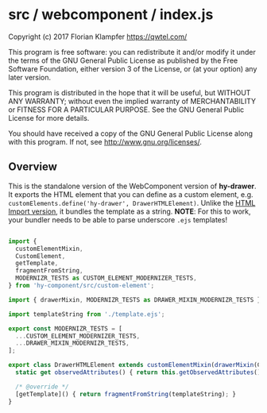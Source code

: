 # src / webcomponent / index.js
Copyright (c) 2017 Florian Klampfer <https://qwtel.com/>

This program is free software: you can redistribute it and/or modify
it under the terms of the GNU General Public License as published by
the Free Software Foundation, either version 3 of the License, or
(at your option) any later version.

This program is distributed in the hope that it will be useful,
but WITHOUT ANY WARRANTY; without even the implied warranty of
MERCHANTABILITY or FITNESS FOR A PARTICULAR PURPOSE.  See the
GNU General Public License for more details.

You should have received a copy of the GNU General Public License
along with this program.  If not, see <http://www.gnu.org/licenses/>.

## Overview
This is the standalone version of the WebComponent version of **hy-drawer**.
It exports the HTML element that you can define as a custom element, e.g.
`customElements.define('hy-drawer', DrawerHTMLElement)`.
Unlike the [HTML Import version](html-import.md), it bundles the template as a string.
**NOTE**: For this to work, your bundler needs to be able to parse underscore `.ejs` templates!


```js

import {
  customElementMixin,
  CustomElement,
  getTemplate,
  fragmentFromString,
  MODERNIZR_TESTS as CUSTOM_ELEMENT_MODERNIZER_TESTS,
} from 'hy-component/src/custom-element';

import { drawerMixin, MODERNIZR_TESTS as DRAWER_MIXIN_MODERNIZR_TESTS } from '../mixin';

import templateString from './template.ejs';

export const MODERNIZR_TESTS = [
  ...CUSTOM_ELEMENT_MODERNIZER_TESTS,
  ...DRAWER_MIXIN_MODERNIZR_TESTS,
];

export class DrawerHTMLElement extends customElementMixin(drawerMixin(CustomElement)) {
  static get observedAttributes() { return this.getObservedAttributes(); }

  /* @override */
  [getTemplate]() { return fragmentFromString(templateString); }
}
```


